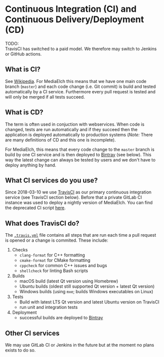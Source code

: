 # Continuous Integration (CI) and Continuous Delivery/Deployment (CD)

TODO:  
TravisCI has switched to a paid model. We therefore may switch to Jenkins or GitHub actions.

## What is CI?
See [Wikipedia](https://en.wikipedia.org/wiki/Continuous_integration). For MediaElch this means that we have one main code branch (`master`) and each code change (i.e. Git commit) is build and tested automatically by a CI service.
Furthermore every pull request is tested and will only be merged if all tests succeed.


## What is CD?
The term is often used in conjuction with webservices. When code is changed, tests are run automatically and if they succeed then the application is deployed automatically to production systems (*Note:* There are many definitions of CD and this one is incomplete).

For MediaElch, this means that every code change to the `master` branch is build by one CI service and is then deployed to [Bintray][bintray] (see below). This way the latest change can always be tested by users and we don't have to deploy anything by hand.


## What CI services do you use?
Since 2018-03-10 we use [TravisCI][travis] as our primary continuous integration service (see TravisCI section below). Before that a private GitLab CI instance was used to deploy a nightly version of MediaElch. You can find the deprecated CI script [here][GitLabKomet].


## What does TravisCI do?
The [`.travis.yml`](https://github.com/Komet/MediaElch/blob/master/.travis.yml) file contains all steps that are run each time a pull request is opened or a change is commited. These include:

 1. Checks
    - `clang-format` for C++ formatting
    - `cmake-format` for CMake formatting
    - `cppcheck` for common C++ issues and bugs
    - `shellcheck` for linting Bash scripts
 2. Builds
    - macOS build (latest Qt version using Homebrew)
    - Ubuntu builds (oldest still supported Qt version + latest Qt version)
    - Windows builds (using `mxe`; builds Windows executables on Linux)
 3. Tests
    - Build with latest LTS Qt version and latest Ubuntu version on TravisCI
    - run unit and integration tests
 4. Deployment
    - successful builds are deployed to [Bintray][bintray]

## Other CI services
We may use GitLab CI or Jenkins in the future but at the moment no plans exists to do so.


[bintray]: https://bintray.com/komet/MediaElch
[travis]: https://travis-ci.org/Komet/MediaElch
[GitlabKomet]: https://github.com/Komet/MediaElch/blob/fafd391f83325a52a3e101684b88c7622cb085a0/.gitlab-ci.yml
